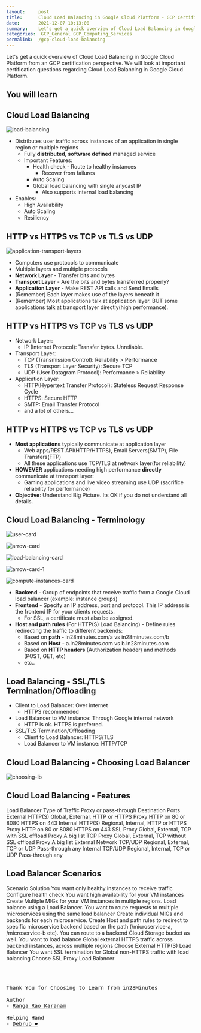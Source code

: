 ```yaml
---
layout:     post
title:      Cloud Load Balancing in Google Cloud Platform - GCP Certification Cheat Sheet
date:       2021-12-07 10:13:00
summary:    Let's get a quick overview of Cloud Load Balancing in Google Cloud Platform from an GCP certification perspective. We will look at important certification questions regarding Cloud Load Balancing in Google Cloud Platform.
categories:  GCP_General GCP_Computing_Services
permalink:  /gcp-cloud-load-balancing
---
```

Let's get a quick overview of Cloud Load Balancing in Google Cloud Platform from an GCP certification perspective. We will look at important certification questions regarding Cloud Load Balancing in Google Cloud Platform.


## You will learn


## Cloud Load Balancing

![load-balancing](https://user-images.githubusercontent.com/57451228/148980521-b5ec760a-2ed3-459c-b0cd-f1861082cacb.png)


- Distributes user traffic across instances of an application in single region or multiple regions
  - Fully **distributed, software defined** managed service
  - Important Features:
     - Health check - Route to healthy instances
       - Recover from failures
     - Auto Scaling
     - Global load balancing with single anycast IP
        - Also supports internal load balancing
- Enables:
  - High Availability
  - Auto Scaling
  - Resiliency



## HTTP vs HTTPS vs TCP vs TLS vs UDP



![application-transport-layers](https://user-images.githubusercontent.com/57451228/148980583-80434eb9-18ed-4268-b320-d6d86a3bdf4c.png)


- Computers use protocols to communicate
- Multiple layers and multiple protocols
- **Network Layer** - Transfer bits and bytes
- **Transport Layer** - Are the bits and bytes transferred properly?
- **Application Layer** - Make REST API calls and Send Emails
- (Remember) Each layer makes use of the layers beneath it
- (Remember) Most applications talk at application layer. BUT some applications talk at transport layer directly(high performance).

## HTTP vs HTTPS vs TCP vs TLS vs UDP

- Network Layer:
  - IP (Internet Protocol): Transfer bytes. Unreliable.
- Transport Layer:
  - TCP (Transmission Control): Reliability > Performance
  - TLS (Transport Layer Security): Secure TCP
  - UDP (User Datagram Protocol): Performance > Reliability
- Application Layer:
  - HTTP(Hypertext Transfer Protocol): Stateless Request Response Cycle
  - HTTPS: Secure HTTP
  - SMTP: Email Transfer Protocol
  - and a lot of others...

## HTTP vs HTTPS vs TCP vs TLS vs UDP

- **Most applications** typically communicate at application layer
  - Web apps/REST API(HTTP/HTTPS), Email Servers(SMTP), File Transfers(FTP)
  - All these applications use TCP/TLS at network layer(for reliability)
- **HOWEVER** applications needing high performance **directly** communicate at transport layer:
  - Gaming applications and live video streaming use UDP (sacrifice reliability for performance)
- **Objective**: Understand Big Picture. Its OK if you do not understand all details.


## Cloud Load Balancing - Terminology
    
![user-card](https://user-images.githubusercontent.com/57451228/148980808-5aaf1b3f-5bf4-408c-b1d1-e326084302a8.png)


![arrow-card](https://user-images.githubusercontent.com/57451228/148980817-6a26a606-036e-46b0-ac67-ff63dbd613b0.png)

![load-balancing-card](https://user-images.githubusercontent.com/57451228/148980835-cecfe577-d53e-4ab6-b7df-0a9c7cbc3764.png)


![arrow-card-1](https://user-images.githubusercontent.com/57451228/148980845-21c2f344-ce40-4a09-98c1-7fc417ccf693.png)

![compute-instances-card](https://user-images.githubusercontent.com/57451228/148980858-6739b08e-bb31-4a0e-9d0d-b3eaf4a542ff.png)


- **Backend** - Group of endpoints that receive traffic from a Google Cloud load balancer (example: instance groups)
- **Frontend** - Specify an IP address, port and protocol. This IP address is the frontend IP for your clients requests.
  - For SSL, a certificate must also be assigned.
- **Host and path rules** (For HTTP(S) Load Balancing) - Define rules redirecting the traffic to different backends:
  - Based on **path** - in28minutes.com/a vs in28minutes.com/b
  - Based on **Host** - a.in28minutes.com vs b.in28minutes.com
  - Based on **HTTP headers** (Authorization header) and methods (POST, GET, etc)
  - etc..



## Load Balancing - SSL/TLS Termination/Offloading
    

- Client to Load Balancer: Over internet
  - HTTPS recommended
- Load Balancer to VM instance: Through Google internal network
  - HTTP is ok. HTTPS is preferred.
- SSL/TLS Termination/Offloading
  - Client to Load Balancer: HTTPS/TLS
  - Load Balancer to VM instance: HTTP/TCP

## Cloud Load Balancing - Choosing Load Balancer

![choosing-lb](https://user-images.githubusercontent.com/57451228/148980993-1cce6fcb-d5c1-4b6f-9c24-e5b21b0610ad.png)





## Cloud Load Balancing - Features
Load Balancer	Type of Traffic	Proxy or pass-through	Destination Ports
External HTTP(S)	Global, External, HTTP or HTTPS	Proxy	HTTP on 80 or 8080
HTTPS on 443
Internal HTTP(S)	Regional, Internal, HTTP or HTTPS	Proxy	HTTP on 80 or 8080
HTTPS on 443
SSL Proxy	Global, External, TCP with SSL offload	Proxy	A big list
TCP Proxy	Global, External, TCP without SSL offload	Proxy	A big list
External Network TCP/UDP	Regional, External, TCP or UDP	Pass-through	any
Internal TCP/UDP	Regional, Internal, TCP or UDP	Pass-through	any


## Load Balancer Scenarios
Scenario	Solution
You want only healthy instances to receive traffic	Configure health check
You want high availability for your VM instances	Create Multiple MIGs for your VM instances in multiple regions. Load balance using a Load Balancer.
You want to route requests to multiple microservices using the same load balancer	Create individual MIGs and backends for each microservice. 
Create Host and path rules to redirect to specific microservice backend based on the path (/microservice-a, /microservice-b etc). You can route to a backend Cloud Storage bucket as well.
You want to load balance Global external HTTPS traffic across backend instances, across multiple regions	Choose External HTTP(S) Load Balancer
You want SSL termination for Global non-HTTPS traffic with load balancing	Choose SSL Proxy Load Balancer



<BR/>
<BR/>

<pre>
Thank You for Choosing to Learn from in28Minutes

Author
- <a href="https://www.linkedin.com/in/rangakaranam/">Ranga Rao Karanam</a>

Helping Hand
- <a href="https://www.linkedin.com/in/debrup-365/">Debrup ❤️</a>
</pre>
